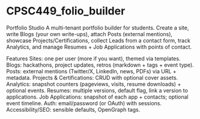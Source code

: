 # CPSC449_folio_builder
Portfolio Studio
A multi-tenant portfolio builder for students. Create a site, write Blogs (your own write-ups), attach Posts (external mentions), showcase Projects/Certifications, collect Leads from a contact form, track Analytics, and manage Resumes + Job Applications with points of contact.

Features
Sites: one per user (more if you want), themed via templates.
Blogs: hackathons, project updates, retros (markdown + tags + event type).
Posts: external mentions (Twitter/X, LinkedIn, news, PDFs) via URL + metadata.
Projects & Certifications: CRUD with optional cover assets.
Analytics: snapshot counters (pageviews, visits, resume downloads) + optional events.
Resumes: multiple versions, default flag, link a version to applications.
Job Applications: snapshot of each app + contacts; optional event timeline.
Auth: email/password (or OAuth) with sessions.
Accessibility/SEO: sensible defaults, OpenGraph tags.
